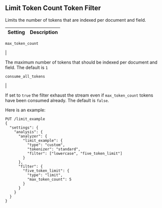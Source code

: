 ## Limit Token Count Token Filter

Limits the number of tokens that are indexed per document and field.

Setting | Description  
---|---  
  
`max_token_count`

| 

The maximum number of tokens that should be indexed per document and field. The default is `1`  
  
`consume_all_tokens`

| 

If set to `true` the filter exhaust the stream even if `max_token_count` tokens have been consumed already. The default is `false`.  
  
Here is an example:
    
    
    PUT /limit_example
    {
      "settings": {
        "analysis": {
          "analyzer": {
            "limit_example": {
              "type": "custom",
              "tokenizer": "standard",
              "filter": ["lowercase", "five_token_limit"]
            }
          },
          "filter": {
            "five_token_limit": {
              "type": "limit",
              "max_token_count": 5
            }
          }
        }
      }
    }

